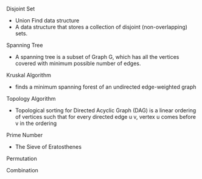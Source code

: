 Disjoint Set
- Union Find data structure
- A data structure that stores a collection of disjoint (non-overlapping) sets.

Spanning Tree
- A spanning tree is a subset of Graph G, which has all the vertices covered with minimum possible number of edges. 

Kruskal Algorithm
- finds a minimum spanning forest of an undirected edge-weighted graph

Topology Algorithm
- Topological sorting for Directed Acyclic Graph (DAG) is a linear ordering of vertices such that for every directed edge u v, vertex u comes before v in the ordering

Prime Number
- The Sieve of Eratosthenes

Permutation

Combination
